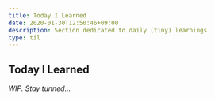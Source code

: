 ```yaml
---
title: Today I Learned
date: 2020-01-30T12:50:46+09:00
description: Section dedicated to daily (tiny) learnings
type: til
---
```


## Today I Learned

_WIP. Stay tunned..._
